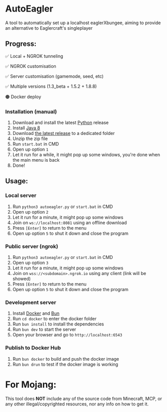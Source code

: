 # AutoEagler
A tool to automatically set up a localhost eaglerXbungee, aiming to provide an alternative to Eaglercraft's singleplayer

## Progress:
✅ Local + NGROK tunneling

✅ NGROK customisation

✅ Server customisation (gamemode, seed, etc)

✅ Multiple versions (1.3_beta + 1.5.2 + 1.8.8)

🟠 Docker deploy

### Installation (manual)

1. Download and install the latest [Python](https://python.org) release
3. Install [Java 8](https://java.com/download/)
4. Download [the latest release](https://github.com/wxnnvs/AutoEagler/releases/latest) to a dedicated folder
4. Unzip the zip file
5. Run `start.bat` in CMD
6. Open up option `1`
7. Let it run for a while, it might pop up some windows, you're done when the main menu is back
8. Done!

## Usage:

### Local server

1. Run `python3 autoeagler.py` or `start.bat` in  CMD
2. Open up option `2`
3. Let it run for a minute, it might pop up some windows
4. Join on `ws://localhost:8081` using an offline download
5. Press `[Enter]` to return to the menu
6. Open up option `5` to shut it down and close the program

### Public server (ngrok)

1. Run `python3 autoeagler.py` or `start.bat` in  CMD
2. Open up option `3`
3. Let it run for a minute, it might pop up some windows
4. Join on `wss://<subdomain>.ngrok.io` using any client (link will be showed)
5. Press `[Enter]` to return to the menu
6. Open up option `5` to shut it down and close the program

### Development server

1. Install [Docker](https://www.docker.com/products/docker-desktop) and [Bun](https://bun.sh)
2. Run `cd docker` to enter the docker folder
3. Run `bun install` to install the dependencies
4. Run `bun dev` to start the server
5. Open your browser and go to `http://localhost:6543`

### Publish to Docker Hub

1. Run `bun docker` to build and push the docker image
2. Run `bun drun` to test if the docker image is working

# For Mojang:
This tool does **NOT** include any of the source code from Minecraft, MCP, or any other illegal/copyrighted resources, nor any info on how to get it.